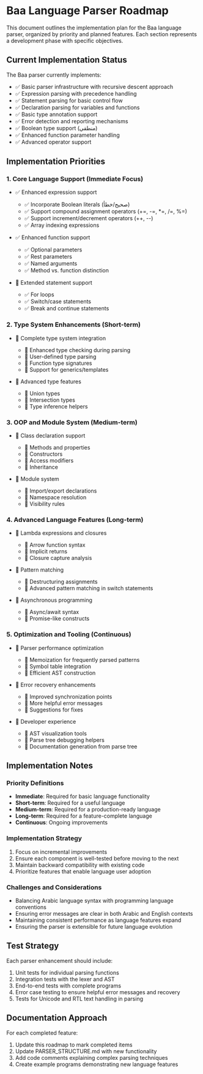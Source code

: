 # Baa Language Parser Roadmap

This document outlines the implementation plan for the Baa language parser, organized by priority and planned features. Each section represents a development phase with specific objectives.

## Current Implementation Status

The Baa parser currently implements:

- ✅ Basic parser infrastructure with recursive descent approach
- ✅ Expression parsing with precedence handling
- ✅ Statement parsing for basic control flow
- ✅ Declaration parsing for variables and functions
- ✅ Basic type annotation support
- ✅ Error detection and reporting mechanisms
- ✅ Boolean type support (منطقي)
- ✅ Enhanced function parameter handling
- ✅ Advanced operator support

## Implementation Priorities

### 1. Core Language Support (Immediate Focus)

- ✅ Enhanced expression support
  - ✅ Incorporate Boolean literals (صحيح/خطأ)
  - ✅ Support compound assignment operators (+=, -=, *=, /=, %=)
  - ✅ Support increment/decrement operators (++, --)
  - ✅ Array indexing expressions

- ✅ Enhanced function support
  - ✅ Optional parameters
  - ✅ Rest parameters
  - ✅ Named arguments
  - ✅ Method vs. function distinction

- 🔲 Extended statement support
  - ✅ For loops
  - ✅ Switch/case statements
  - ✅ Break and continue statements

### 2. Type System Enhancements (Short-term)

- 🔲 Complete type system integration
  - 🔲 Enhanced type checking during parsing
  - 🔲 User-defined type parsing
  - 🔲 Function type signatures
  - 🔲 Support for generics/templates

- 🔲 Advanced type features
  - 🔲 Union types
  - 🔲 Intersection types
  - 🔲 Type inference helpers

### 3. OOP and Module System (Medium-term)

- 🔲 Class declaration support
  - 🔲 Methods and properties
  - 🔲 Constructors
  - 🔲 Access modifiers
  - 🔲 Inheritance

- 🔲 Module system
  - 🔲 Import/export declarations
  - 🔲 Namespace resolution
  - 🔲 Visibility rules

### 4. Advanced Language Features (Long-term)

- 🔲 Lambda expressions and closures
  - 🔲 Arrow function syntax
  - 🔲 Implicit returns
  - 🔲 Closure capture analysis

- 🔲 Pattern matching
  - 🔲 Destructuring assignments
  - 🔲 Advanced pattern matching in switch statements

- 🔲 Asynchronous programming
  - 🔲 Async/await syntax
  - 🔲 Promise-like constructs

### 5. Optimization and Tooling (Continuous)

- 🔲 Parser performance optimization
  - 🔲 Memoization for frequently parsed patterns
  - 🔲 Symbol table integration
  - 🔲 Efficient AST construction

- 🔲 Error recovery enhancements
  - 🔲 Improved synchronization points
  - 🔲 More helpful error messages
  - 🔲 Suggestions for fixes

- 🔲 Developer experience
  - 🔲 AST visualization tools
  - 🔲 Parse tree debugging helpers
  - 🔲 Documentation generation from parse tree

## Implementation Notes

### Priority Definitions

- **Immediate**: Required for basic language functionality
- **Short-term**: Required for a useful language
- **Medium-term**: Required for a production-ready language
- **Long-term**: Required for a feature-complete language
- **Continuous**: Ongoing improvements

### Implementation Strategy

1. Focus on incremental improvements
2. Ensure each component is well-tested before moving to the next
3. Maintain backward compatibility with existing code
4. Prioritize features that enable language user adoption

### Challenges and Considerations

- Balancing Arabic language syntax with programming language conventions
- Ensuring error messages are clear in both Arabic and English contexts
- Maintaining consistent performance as language features expand
- Ensuring the parser is extensible for future language evolution

## Test Strategy

Each parser enhancement should include:

1. Unit tests for individual parsing functions
2. Integration tests with the lexer and AST
3. End-to-end tests with complete programs
4. Error case testing to ensure helpful error messages and recovery
5. Tests for Unicode and RTL text handling in parsing

## Documentation Approach

For each completed feature:
1. Update this roadmap to mark completed items
2. Update PARSER_STRUCTURE.md with new functionality
3. Add code comments explaining complex parsing techniques
4. Create example programs demonstrating new language features
